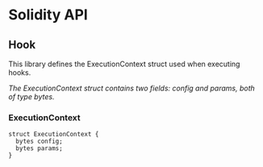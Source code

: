 # Solidity API

## Hook

This library defines the ExecutionContext struct used when executing hooks.

_The ExecutionContext struct contains two fields: config and params, both of type bytes._

### ExecutionContext

```solidity
struct ExecutionContext {
  bytes config;
  bytes params;
}
```

